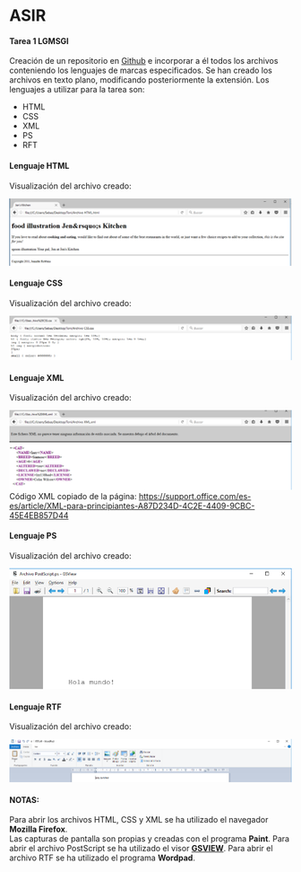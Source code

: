 # ASIR
#### Tarea 1 LGMSGI
Creación de un repositorio en [Github](www.github.com) e incorporar a él todos los archivos conteniendo los lenguajes de marcas especificados.
Se han creado los archivos en texto plano, modificando posteriormente la extensión.
Los lenguajes a utilizar para la tarea son:
* HTML
* CSS
* XML
* PS
* RFT

#### Lenguaje HTML

Visualización del archivo creado:

![HTML](html.png)

#### Lenguaje CSS

Visualización del archivo creado:

![CSS](css.png)

#### Lenguaje XML

Visualización del archivo creado:

![XML](xml.png)
Código XML copiado de la página: https://support.office.com/es-es/article/XML-para-principiantes-A87D234D-4C2E-4409-9CBC-45E4EB857D44

#### Lenguaje PS

Visualización del archivo creado:

![PS](ps.png)

#### Lenguaje RTF

Visualización del archivo creado:

![RTF](rtf.png)

#### NOTAS:

Para abrir los archivos HTML, CSS y XML se ha utilizado el navegador **Mozilla Firefox**.  
Las capturas de pantalla son propias y creadas con el programa **Paint**.
Para abrir el archivo PostScript se ha utilizado el visor **[GSVIEW](www.gsview.com)**.
Para abrir el archivo RTF se ha utilizado el programa **Wordpad**.

